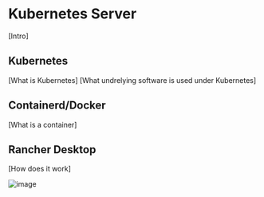 # Kubernetes Server
[Intro]

## Kubernetes
[What is Kubernetes]
[What undrelying software is used under Kubernetes]

## Containerd/Docker
[What is a container]

## Rancher Desktop
[How does it work]

![image](https://github.com/AARHUS-TECH/KubernetesServer/assets/44589560/c2022613-435e-42b2-b547-aea8dc5b5b0d)

